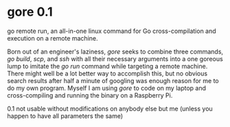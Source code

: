 # gore 0.1
go remote run, an all-in-one linux command for Go cross-compilation and execution on a remote machine.

Born out of an engineer's laziness, *gore* seeks to combine three commands, *go build*, *scp*, and *ssh* with all their necessary arguments into a one goreous lump to imitate the *go run* command while targeting a remote machine.
There might well be a lot better way to accomplish this, but no obvious search results after half a minute of googling was enough reason for me to do my own program.
Myself I am using *gore* to code on my laptop and cross-compiling and running the binary on a Raspberry Pi.

0.1 not usable without modifications on anybody else but me (unless you happen to have all parameters the same)